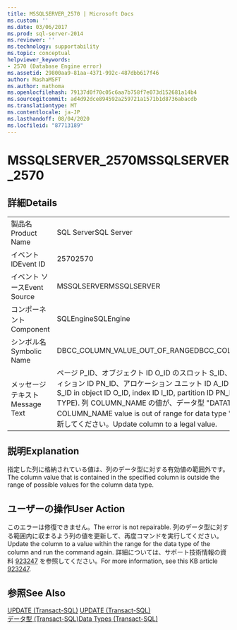 ```yaml
---
title: MSSQLSERVER_2570 | Microsoft Docs
ms.custom: ''
ms.date: 03/06/2017
ms.prod: sql-server-2014
ms.reviewer: ''
ms.technology: supportability
ms.topic: conceptual
helpviewer_keywords:
- 2570 (Database Engine error)
ms.assetid: 29800aa9-81aa-4371-992c-487dbb617f46
author: MashaMSFT
ms.author: mathoma
ms.openlocfilehash: 79137d0f70c05c6aa7b758f7e073d152681a14b4
ms.sourcegitcommit: ad4d92dce894592a259721a1571b1d8736abacdb
ms.translationtype: MT
ms.contentlocale: ja-JP
ms.lasthandoff: 08/04/2020
ms.locfileid: "87713189"
---
```

# <a name="mssqlserver_2570"></a><span data-ttu-id="46a15-102">MSSQLSERVER_2570</span><span class="sxs-lookup"><span data-stu-id="46a15-102">MSSQLSERVER_2570</span></span>
    
## <a name="details"></a><span data-ttu-id="46a15-103">詳細</span><span class="sxs-lookup"><span data-stu-id="46a15-103">Details</span></span>  
  
|||  
|-|-|  
|<span data-ttu-id="46a15-104">製品名</span><span class="sxs-lookup"><span data-stu-id="46a15-104">Product Name</span></span>|<span data-ttu-id="46a15-105">SQL Server</span><span class="sxs-lookup"><span data-stu-id="46a15-105">SQL Server</span></span>|  
|<span data-ttu-id="46a15-106">イベント ID</span><span class="sxs-lookup"><span data-stu-id="46a15-106">Event ID</span></span>|<span data-ttu-id="46a15-107">2570</span><span class="sxs-lookup"><span data-stu-id="46a15-107">2570</span></span>|  
|<span data-ttu-id="46a15-108">イベント ソース</span><span class="sxs-lookup"><span data-stu-id="46a15-108">Event Source</span></span>|<span data-ttu-id="46a15-109">MSSQLSERVER</span><span class="sxs-lookup"><span data-stu-id="46a15-109">MSSQLSERVER</span></span>|  
|<span data-ttu-id="46a15-110">コンポーネント</span><span class="sxs-lookup"><span data-stu-id="46a15-110">Component</span></span>|<span data-ttu-id="46a15-111">SQLEngine</span><span class="sxs-lookup"><span data-stu-id="46a15-111">SQLEngine</span></span>|  
|<span data-ttu-id="46a15-112">シンボル名</span><span class="sxs-lookup"><span data-stu-id="46a15-112">Symbolic Name</span></span>|<span data-ttu-id="46a15-113">DBCC_COLUMN_VALUE_OUT_OF_RANGE</span><span class="sxs-lookup"><span data-stu-id="46a15-113">DBCC_COLUMN_VALUE_OUT_OF_RANGE</span></span>|  
|<span data-ttu-id="46a15-114">メッセージ テキスト</span><span class="sxs-lookup"><span data-stu-id="46a15-114">Message Text</span></span>|<span data-ttu-id="46a15-115">ページ P_ID、オブジェクト ID O_ID のスロット S_ID、インデックス ID I_ID、パーティション ID PN_ID、アロケーション ユニット ID A_ID (型 TYPE)。</span><span class="sxs-lookup"><span data-stu-id="46a15-115">Page P_ID, slot S_ID in object ID O_ID, index ID I_ID, partition ID PN_ID, alloc unit ID A_ID (type TYPE).</span></span> <span data-ttu-id="46a15-116">列 COLUMN_NAME の値が、データ型 "DATATYPE" の範囲外です。</span><span class="sxs-lookup"><span data-stu-id="46a15-116">Column COLUMN_NAME value is out of range for data type "DATATYPE".</span></span> <span data-ttu-id="46a15-117">列を有効な値に更新してください。</span><span class="sxs-lookup"><span data-stu-id="46a15-117">Update column to a legal value.</span></span>|  
  
## <a name="explanation"></a><span data-ttu-id="46a15-118">説明</span><span class="sxs-lookup"><span data-stu-id="46a15-118">Explanation</span></span>  
 <span data-ttu-id="46a15-119">指定した列に格納されている値は、列のデータ型に対する有効値の範囲外です。</span><span class="sxs-lookup"><span data-stu-id="46a15-119">The column value that is contained in the specified column is outside the range of possible values for the column data type.</span></span>  
  
## <a name="user-action"></a><span data-ttu-id="46a15-120">ユーザーの操作</span><span class="sxs-lookup"><span data-stu-id="46a15-120">User Action</span></span>  
 <span data-ttu-id="46a15-121">このエラーは修復できません。</span><span class="sxs-lookup"><span data-stu-id="46a15-121">The error is not repairable.</span></span> <span data-ttu-id="46a15-122">列のデータ型に対する範囲内に収まるよう列の値を更新して、再度コマンドを実行してください。</span><span class="sxs-lookup"><span data-stu-id="46a15-122">Update the column to a value within the range for the data type of the column and run the command again.</span></span>  <span data-ttu-id="46a15-123">詳細については、サポート技術情報の資料 [923247](https://support.microsoft.com/kb/923247) を参照してください。</span><span class="sxs-lookup"><span data-stu-id="46a15-123">For more information, see this KB article [923247](https://support.microsoft.com/kb/923247).</span></span>  
  
## <a name="see-also"></a><span data-ttu-id="46a15-124">参照</span><span class="sxs-lookup"><span data-stu-id="46a15-124">See Also</span></span>  
 <span data-ttu-id="46a15-125">[UPDATE &#40;Transact-SQL&#41;](/sql/t-sql/queries/update-transact-sql) </span><span class="sxs-lookup"><span data-stu-id="46a15-125">[UPDATE &#40;Transact-SQL&#41;](/sql/t-sql/queries/update-transact-sql) </span></span>  
 [<span data-ttu-id="46a15-126">データ型 &#40;Transact-SQL&#41;</span><span class="sxs-lookup"><span data-stu-id="46a15-126">Data Types &#40;Transact-SQL&#41;</span></span>](/sql/t-sql/data-types/data-types-transact-sql)  
  
  
